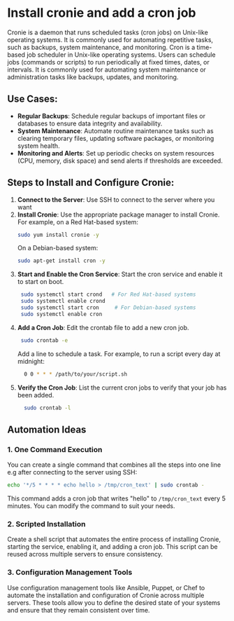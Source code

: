 # Install cronie and add a cron job

Cronie is a daemon that runs scheduled tasks (cron jobs) on Unix-like operating systems. It is commonly used for automating repetitive tasks, such as backups, system maintenance, and monitoring.
Cron is a time-based job scheduler in Unix-like operating systems. Users can schedule jobs (commands or scripts) to run periodically at fixed times, dates, or intervals. It is commonly used for automating system maintenance or administration tasks like backups, updates, and monitoring.

## Use Cases:

- **Regular Backups**: Schedule regular backups of important files or databases to ensure data integrity and availability.
- **System Maintenance**: Automate routine maintenance tasks such as clearing temporary files, updating software packages, or monitoring system health.
- **Monitoring and Alerts**: Set up periodic checks on system resources (CPU, memory, disk space) and send alerts if thresholds are exceeded.

## Steps to Install and Configure Cronie:

1. **Connect to the Server**: Use SSH to connect to the server where you want
2. **Install Cronie**: Use the appropriate package manager to install Cronie. For example, on a Red Hat-based system:
   ```bash
   sudo yum install cronie -y
   ```
   On a Debian-based system:
   ```bash
   sudo apt-get install cron -y
   ```
3. **Start and Enable the Cron Service**: Start the cron service and enable it to start on boot.
   ```bash
    sudo systemctl start crond   # For Red Hat-based systems
    sudo systemctl enable crond
    sudo systemctl start cron     # For Debian-based systems
    sudo systemctl enable cron
   ```
4. **Add a Cron Job**: Edit the crontab file to add a new cron job.
   ```bash
    sudo crontab -e
   ```
   Add a line to schedule a task. For example, to run a script every day at midnight:
   ```bash
     0 0 * * * /path/to/your/script.sh
   ```
5. **Verify the Cron Job**: List the current cron jobs to verify that your job has been added.
   ```bash
     sudo crontab -l
   ```

## Automation Ideas
### 1. One Command Execution
You can create a single command that combines all the steps into one line e.g after connecting to the server using SSH:
```bash
echo '*/5 * * * * echo hello > /tmp/cron_text' | sudo crontab -
```
This command adds a cron job that writes "hello" to `/tmp/cron_text` every 5 minutes. You can modify the command to suit your needs.
### 2. Scripted Installation
Create a shell script that automates the entire process of installing Cronie, starting the service, enabling it, and adding a cron job. This script can be reused across multiple servers to ensure consistency.

### 3. Configuration Management Tools
Use configuration management tools like Ansible, Puppet, or Chef to automate the installation and configuration of Cronie across multiple servers. These tools allow you to define the desired state of your systems and ensure that they remain consistent over time.

